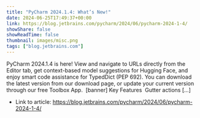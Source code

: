 ```yaml
---
title: "PyCharm 2024.1.4: What’s New!"
date: 2024-06-25T17:49:37+00:00
link: https://blog.jetbrains.com/pycharm/2024/06/pycharm-2024-1-4/
showShare: false
showReadTime: false
thumbnail: images/misc.png
tags: ["blog.jetbrains.com"]
---
```

PyCharm 2024.1.4 is here! View and navigate to URLs directly from the Editor tab, get context-based model suggestions for Hugging Face, and enjoy smart code assistance for TypedDict (PEP 692). You can download the latest version from our download page, or update your current version through our free Toolbox App.  [banner] Key Features  Gutter actions […]

- Link to article: https://blog.jetbrains.com/pycharm/2024/06/pycharm-2024-1-4/